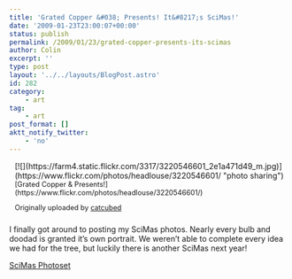 ```yaml
---
title: 'Grated Copper &#038; Presents! It&#8217;s SciMas!'
date: '2009-01-23T23:00:07+00:00'
status: publish
permalink: /2009/01/23/grated-copper-presents-its-scimas
author: Colin
excerpt: ''
type: post
layout: '../../layouts/BlogPost.astro'
id: 282
category:
    - art
tag:
    - art
post_format: []
aktt_notify_twitter:
    - 'no'
---
```

<div style="float: right; margin-left: 10px; margin-bottom: 10px;"> [![](https://farm4.static.flickr.com/3317/3220546601_2e1a471d49_m.jpg)](https://www.flickr.com/photos/headlouse/3220546601/ "photo sharing")  
   
 <span style="font-size: 0.9em; margin-top: 0px;">  
 [Grated Copper &amp; Presents!](https://www.flickr.com/photos/headlouse/3220546601/)  
   
 Originally uploaded by [catcubed](https://www.flickr.com/people/headlouse/)  
 </span></div>I finally got around to posting my SciMas photos. Nearly every bulb and doodad is granted it’s own portrait. We weren’t able to complete every idea we had for the tree, but luckily there is another SciMas next year!

[SciMas Photoset](https://flickr.com/photos/headlouse/sets/72157612868582885/)